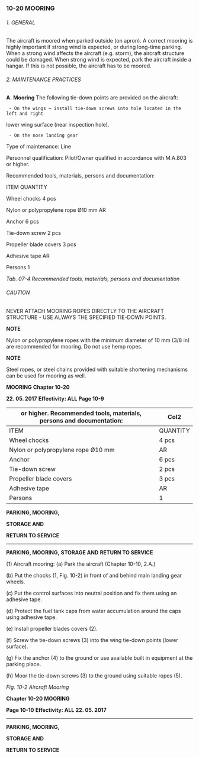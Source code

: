 ### 10-20 MOORING

###### 1. GENERAL
The aircraft is moored when parked outside (on apron). A correct mooring is highly
important if strong wind is expected, or during long-time parking. When a strong wind
affects the aircraft (e.g. storm), the aircraft structure could be damaged. When strong
wind is expected, park the aircraft inside a hangar. If this is not possible, the aircraft
has to be moored.

###### 2. MAINTENANCE PRACTICES

**A.** **Mooring**
The following tie-down points are provided on the aircraft:

     - On the wings – install tie-down screws into hole located in the left and right
lower wing surface (near inspection hole).

     - On the nose landing gear

Type of maintenance: Line

Personnel qualification: Pilot/Owner qualified in accordance with M.A.803
or higher.

Recommended tools, materials, persons and documentation:

ITEM QUANTITY

Wheel chocks 4 pcs

Nylon or polypropylene rope Ø10 mm AR

Anchor 6 pcs

Tie-down screw 2 pcs

Propeller blade covers 3 pcs

Adhesive tape AR

Persons 1

_Tab. 07-4 Recommended tools, materials, persons and documentation_

###### CAUTION

NEVER ATTACH MOORING ROPES DIRECTLY TO THE AIRCRAFT
STRUCTURE - USE ALWAYS THE SPECIFIED TIE-DOWN POINTS.

**NOTE**

Nylon or polypropylene ropes with the minimum diameter of 10 mm (3/8
in) are recommended for mooring. Do not use hemp ropes.

**NOTE**

Steel ropes, or steel chains provided with suitable shortening mechanisms
can be used for mooring as well.

**MOORING** **Chapter 10-20**

**22. 05. 2017** **Effectivity: ALL** **Page 10-9**

|or higher. Recommended tools, materials, persons and documentation:|Col2|
|---|---|
|ITEM|QUANTITY|
|Wheel chocks|4 pcs|
|Nylon or polypropylene rope Ø10 mm|AR|
|Anchor|6 pcs|
|Tie-down screw|2 pcs|
|Propeller blade covers|3 pcs|
|Adhesive tape|AR|
|Persons|1|


**PARKING, MOORING,**

**STORAGE AND**

**RETURN TO SERVICE**


-----

**PARKING, MOORING,**
**STORAGE AND**
**RETURN TO SERVICE**

(1) Aircraft mooring:
(a) Park the aircraft (Chapter 10-10, 2.A.)

(b) Put the chocks (1, Fig. 10-2) in front of and behind main landing gear
wheels.

(c) Put the control surfaces into neutral position and fix them using an
adhesive tape.

(d) Protect the fuel tank caps from water accumulation around the caps
using adhesive tape.

(e) Install propeller blades covers (2).

(f) Screw the tie-down screws (3) into the wing tie-down points (lower
surface).

(g) Fix the anchor (4) to the ground or use available built in equipment at
the parking place.

(h) Moor the tie-down screws (3) to the ground using suitable ropes (5).

_Fig. 10-2 Aircraft Mooring_

**Chapter 10-20** **MOORING**

**Page 10-10** **Effectivity: ALL** **22. 05. 2017**


-----

**PARKING, MOORING,**

**STORAGE AND**

**RETURN TO SERVICE**

